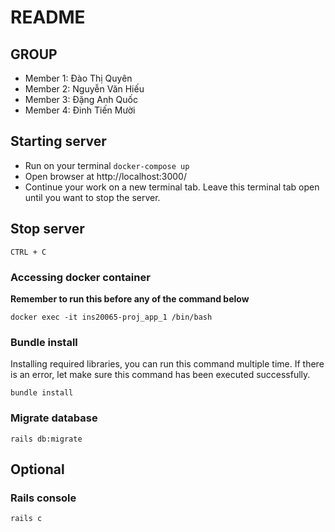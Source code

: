 # README

## GROUP <add-group-name>

- Member 1: Đào Thị Quyên
- Member 2: Nguyễn Văn Hiếu
- Member 3: Đặng Anh Quốc
- Member 4: Đinh Tiến Mười

## Starting server

- Run on your terminal `docker-compose up`
- Open browser at http://localhost:3000/
- Continue your work on a new terminal tab. Leave this terminal tab open until you want to stop the server.

## Stop server

`CTRL + C`

### Accessing docker container
**Remember to run this before any of the command below**

`docker exec -it ins20065-proj_app_1 /bin/bash`

### Bundle install
Installing required libraries, you can run this command multiple time. If there is an error, let make sure this command has been executed successfully.

`bundle install`

### Migrate database

`rails db:migrate`

## Optional

### Rails console

`rails c`
